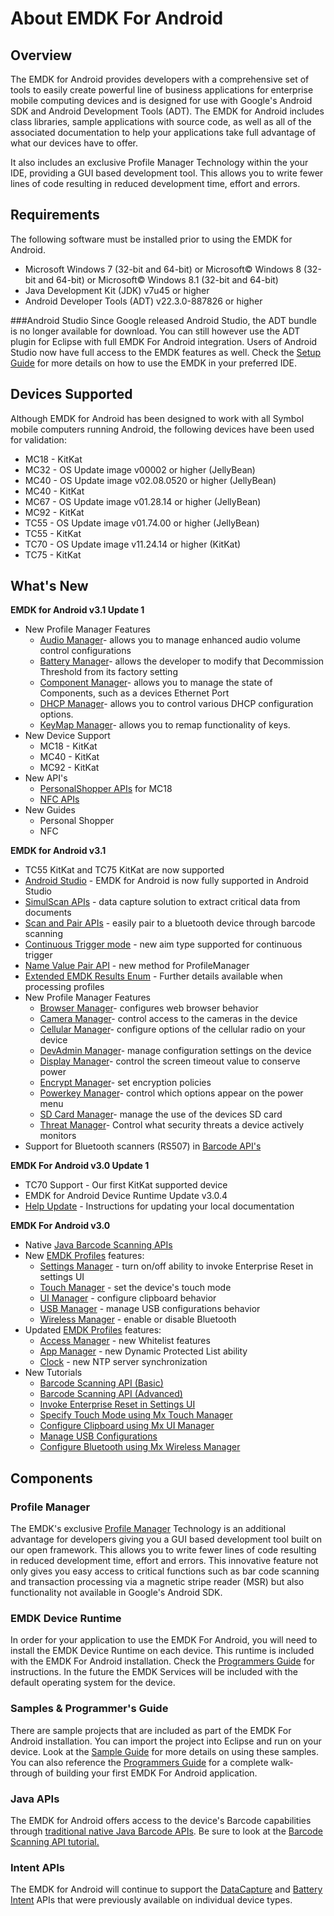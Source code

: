 # About EMDK For Android

## Overview
The EMDK for Android provides developers with a comprehensive set of tools to easily create powerful line of business applications for enterprise mobile computing devices and is designed for use with Google's Android SDK and Android Development Tools (ADT). The EMDK for Android includes class libraries, sample applications with source code, as well as all of the associated documentation to help your applications take full advantage of what our devices have to offer.

It also includes an exclusive Profile Manager Technology within the your IDE, providing a GUI based development tool. This allows you to write fewer lines of code resulting in reduced development time, effort and errors.

## Requirements
The following software must be installed prior to using the EMDK for Android.

* Microsoft Windows 7 (32-bit and 64-bit)  or Microsoft&copy; Windows 8 (32-bit and 64-bit) or Microsoft&copy; Windows 8.1 (32-bit and 64-bit)
* Java Development Kit (JDK) v7u45 or higher
* Android Developer Tools (ADT) v22.3.0-887826 or higher

###Android Studio
Since Google released Android Studio, the ADT bundle is no longer available for download. You can still however use the ADT plugin for Eclipse with full EMDK For Android integration.  Users of Android Studio now have full access to the EMDK features as well. Check the [Setup Guide](../guide/setup) for more details on how to use the EMDK in your preferred IDE.

## Devices Supported
Although EMDK for Android has been designed to work with all Symbol mobile computers running Android, the following devices have been used for validation:

* MC18 - KitKat
* MC32 - OS Update image v00002 or higher (JellyBean)
* MC40 - OS Update image v02.08.0520 or higher (JellyBean)
* MC40 - KitKat
* MC67 - OS Update image v01.28.14 or higher (JellyBean)
* MC92 - KitKat
* TC55 - OS Update image v01.74.00 or higher (JellyBean)
* TC55 - KitKat
* TC70 - OS Update image v11.24.14 or higher (KitKat)
* TC75 - KitKat


## What's New

**EMDK for Android v3.1 Update 1**

* New Profile Manager Features
	* [Audio Manager](../guide/profiles/audio)-  allows you to manage enhanced audio volume control configurations
	* [Battery Manager](../guide/profiles/battery)- allows the developer to modify that Decommission Threshold from its factory setting
	* [Component Manager](../guide/profiles/component)- allows you to manage the state of Components, such as a devices Ethernet Port
	* [DHCP Manager](../guide/profiles/dhcp)- allows you to control various DHCP configuration options.
	* [KeyMap Manager](../guide/profiles/keymap)- allows you to remap functionality of keys.
* New Device Support
	* MC18 - KitKat
	* MC40 - KitKat
	* MC92 - KitKat
* New API's
	* [PersonalShopper APIs](../guide/reference/EMDKList?PersonalShopper) for MC18
	* [NFC APIs](../guide/reference/EMDKList?SecureNfcManager)
* New Guides
	* Personal Shopper
	* NFC

**EMDK for Android v3.1**

* TC55 KitKat and TC75 KitKat are now supported
* [Android Studio](../guide/setupAndroidStudio) - EMDK for Android is now fully supported in Android Studio
* [SimulScan APIs](../guide/reference/EMDKList?SimulScan%20APIs) - data capture solution to extract critical data from documents
* [Scan and Pair APIs](../guide/reference/EMDKList?ScanAndPair%20APIs) - easily pair to a bluetooth device through barcode scanning
* [Continuous Trigger mode](../api/ScannerConfig?ScannerConfig.AimType) - new aim type supported for continuous trigger
* [Name Value Pair API](../api/ProfileManager?CreateNameValuePair%28java.lang.String%2520emdkName%2C%2520java.lang.String%2520paramName%2C%2520java.lang.String%2520paramValue%29) - new method for ProfileManager
* [Extended EMDK Results Enum](../api/EMDKResults?EMDKResults.%E2%80%8BEXTENDED_STATUS_CODE) - Further details available when processing profiles
* New Profile Manager Features
	* [Browser Manager](../guide/profiles/browser)- configures web browser behavior
	* [Camera Manager](../guide/profiles/camera)- control access to the cameras in the device
	* [Cellular Manager](../guide/profiles/cellular)- configure options of the  cellular radio on your device
	* [DevAdmin Manager](../guide/profiles/devadmin)-  manage configuration settings on the device
	* [Display Manager](../guide/profiles/display)-  control the screen timeout value to conserve power
	* [Encrypt Manager](../guide/profiles/encrypt)-  set encryption policies
	* [Powerkey Manager](../guide/profiles/powerkey)-  control which options appear on the power menu
	* [SD Card Manager](../guide/profiles/sdcard)-  manage the use of the devices SD card
	* [Threat Manager](../guide/profiles/threat)-  Control what security threats a device actively monitors
* Support for Bluetooth scanners (RS507) in [Barcode API's](../api/BarcodeInterfaceConfig) 

**EMDK For Android v3.0 Update 1**

* TC70 Support - Our first KitKat supported device
* EMDK for Android Device Runtime Update v3.0.4
* [Help Update](../guide/abouthelp) - Instructions for updating your local documentation

**EMDK For Android v3.0**

* Native [Java Barcode Scanning APIs](../guide/reference/EMDKList)
* New [EMDK Profiles](../guide/profiles/usingwizard) features:
	* [Settings Manager](../guide/profiles/settings) - turn on/off ability to invoke Enterprise Reset in settings UI
	* [Touch Manager](../guide/profiles/touch) - set the device's touch mode
	* [UI Manager](../guide/profiles/ui) - configure clipboard behavior
	* [USB Manager](../guide/profiles/usb) - manage USB configurations behavior
	* [Wireless Manager](../guide/profiles/wireless) - enable or disable Bluetooth
* Updated [EMDK Profiles](../guide/profiles/usingwizard) features:
	* [Access Manager](../guide/profiles/access) - new Whitelist features
	* [App Manager](../guide/profiles/app) - new Dynamic Protected List ability
	* [Clock](../guide/profiles/clock) - new NTP server synchronization
* New Tutorials
	* [Barcode Scanning API (Basic)](../guide/tutorial/tutBasicScanningAPI)
	* [Barcode Scanning API (Advanced)](../guide/tutorial/tutAdvancedScanningAPI)
	* [Invoke Enterprise Reset in Settings UI](../guide/tutorial/tutMxSettingsManager)
	* [Specify Touch Mode using Mx Touch Manager](../guide/tutorial/tutMxTouchManager)
	* [Configure Clipboard using Mx UI Manager](../guide/tutorial/tutMxUIManager)
	* [Manage USB Configurations](../guide/tutorial/tutMxUSBManager)
	* [Configure Bluetooth using Mx Wireless Manager](../guide/tutorial/tutMxWirelessManager)

## Components

### Profile Manager
The EMDK's exclusive [Profile Manager](../guide/profiles/usingwizard) Technology is an additional advantage for developers giving you a GUI based development tool built on our open framework. This allows you to write fewer lines of code resulting in reduced development time, effort and errors. This innovative feature not only gives you easy access to critical functions such as bar code scanning and transaction processing via a magnetic stripe reader (MSR) but also functionality not available in Google's Android SDK.   
### EMDK Device Runtime
In order for your application to use the EMDK For Android, you will need to install the EMDK Device Runtime on each device. This runtime is included with the EMDK For Android installation. Check the [Programmers Guide](../guide/tutorial/tutdatacaptureprofile) for instructions. In the future the EMDK Services will be included with the default operating system for the device.

### Samples & Programmer's Guide
There are sample projects that are included as part of the EMDK For Android installation. You can import the project into Eclipse and run on your device. Look at the [Sample Guide](../guide/sample/sampledatacaptureprofile) for more details on using these samples. You can also reference the [Programmers Guide](../guide/tutorial/tutdatacaptureprofile) for a complete walk-through of building your first EMDK For Android application.

### Java APIs
The EMDK for Android offers access to the device's Barcode capabilities through [traditional native Java Barcode APIs](../guide/reference/EMDKList). Be sure to look at the [Barcode Scanning API tutorial.](../guide/tutorial/tutBasicScanningAPI)

### Intent APIs
The EMDK for Android will continue to support the [DataCapture](../guide/reference/refdatacaptureintent) and [Battery Intent](../guide/reference/refbatteryintent) APIs that were previously available on individual device types. 

<a name="faqs"></a>
<!--
## Frequently Asked Questions
**Q: Where can I download a copy of the EMDK for Android?**

A: The EMDK for Android can be downloaded from Support Portal [here](https://portal.motorolasolutions.com/Support/US-EN/Mobile+Networks+RFID+and+BarCode+Scanners/Mobile+Computers/Developer+Kits+and+Software+Tools/Mobile%20Computer%20Software%20and%20Developer%20Tools_US-EN)

**Q: Is there a cost for the EMDK for Android?**

A: No, EMDK for Android is available for free and can be downloaded from Support Portal [here](https://portal.motorolasolutions.com/Support/US-EN/Mobile+Networks+RFID+and+BarCode+Scanners/Mobile+Computers/Developer+Kits+and+Software+Tools/Mobile%20Computer%20Software%20and%20Developer%20Tools_US-EN)

**Q: Which device does the EMDK for Android support and which operating systems?**

A: The EMDK for Android supports the following devices only:

* MC32 (Jellybean)
* MC40 (Jellybean)
* MC67 (Jellybean)
* TC55 (Jellybean)
* TC70 (Kit Kat)

**Q: Which desktop operating systems are supported by the EMDK for Android support?**

A: The EMDK for Android  is supported on Windows 7, Windows 8 and Windows 8.1.

**Q: Can the EMDK for Android be installed on Windows XP?**

A: No, the EMDK for Android does not support Windows XP and there are no current plans to support this operating system.

**Q: Can the EMDK for Android be installed on a MAC?**

A: No, the EMDK for Android does not support MAC OS. MAC support will be considered in a future release of the EMDK for Android. However you can use virtualization solutions such as VMware fusion to run one of the supported Windows operating systems on a MAC.

**Q: Can the EMDK for Android be used with Android Studio?**

A: You may be able to import existing projects and build successfully with Android Studio. However full integration, like Profile Manager, will not work and the EMDK for Android at this time does not support Android Studio. Official support for Android Studio will be made available in a future release of the EMDK for Android.

**Q: What documentation is available for EMDK for Android and where can I obtain it?**

A: Besides this self contained set of documentation, additional and/or updated documentation for the EMDK can be found on the LaunchPad here:

* [EMDK Landing page](https://developer.motorolasolutions.com/community/android/emdk) 
* [Tutorials](https://developer.motorolasolutions.com/community/android/emdk/tutorials) 
* [Samples](https://developer.motorolasolutions.com/community/android/emdk/samples) 
* [API Reference](https://developer.motorolasolutions.com/community/android/emdk/reference) 
* [Profile Manager](https://developer.motorolasolutions.com/community/android/emdk/profiles)

**Q: Will my app run across the entire MSI android portfolio?**

A: EMDK for Android is designed to be compatible with all Symbol devices, Android OS and BSPs. However, the compatibility of your application will depend on not just the EMDK architecture, but also on Google's SDK. See above for what versions were validated.

**Q: Can the EMDK for Android be used as a staging tool?**

A: The EMDK for Android is targeted for developers and the development of applications. Customers may develop an application which configures aspects of a device however the EMDK is not a staging tool.

**Q: I understand the EMDK for Android offers a feature called Profile Manager, what is this?**

A: The Profile Manager is provided as an Eclipse plug-in that offers developers a GUI development tool. The tool creates a "profile" which is comprised of "profile features" defined by the developer for value-add capabilities such as Barcode Scanning & MSR as well as device configuration features like Clock, Power, Certificates and Application Access. These features can then be invoked and modified within the applications through the Profile Manager API.

**Q: What are the benefits of the Profile Manager GUI and API?**

A: The Profile Manager GUI and APIs allow you to, quickly and easily leverage device value-add features. The user interface makes it easy for developers to pick and choose the features they need, eliminating the need to code these options. With the Profile Manager API, developers can invoke and modify features as needed within their application. This gives you the fine level of control you need while reducing development time, effort and errors.

**Q: Does the EMDK for Android offer APIs for direct control of device value adds?**

A: Yes, the since version 3.0 of EMDK for Android, traditional Java APIs have been made available to provide Barcode scanning abilities. Other device value adds may be provided using this mechanism in the future.

**Q: I understand that the EMDK for Android supports Intents; what is an Intent?**

A: An Intent is a standard Android inter-application messaging mechanism. For more information please see Google's documentation on Android Intent; http://developer.android.com/reference/android/content/Intent.html

**Q: How does Mobility Extensions (MX) relate to the EMDK for Android?**

A: The EMDK for Android provides developers with a programmatic interface to the MX value-add features on our devices. Future releases of the EMDK for Android will offer additional features as we continue to expand MX capabilities.

**Q: I have started developed of my application with the EMDK for Android, what are the features of the EMDK and what are my alternatives?**

A: The EMDK for Android is designed to expose MX value-add features and provides developers with a GUI tool to help reduce the development effort. Many of the device specific features such as Barcode scanning and MSR will be provided as part of the EMDK for Android. However standard Android APIs from Google such as Audio and Keyboard will not.
 
The intent of the EMDK is to provide developers with commonly required programmatic features for Line of Business applications. The EMDK for Android is meant to be used alongside the Google Android SDK to provide developers a comprehensive set of features without having to have a signed application. Below is a list of key features and there availability within the EMDK for Android and Google's Android SDK. This is meant to be used as a reference guide to provide clarity on when to use the EMDK versus the Android SDK. 


<table>
<tr>
<th>Feature</th>
<th>EMDK for Android</th>
<th>Google Android SDK</th>
</tr>
<tr>
<td>Barcode / Scanning</td>
<td> Data Capture Intent <br/>Barcode Profile<br/>Barcode API</td>
<td></td>
</tr>
<tr>
<td>Image Capture</td>
<td></td>
<td>android.hardware.camera</td>
</tr>
<tr>
<td>MagStripe Reader</td>
<td>Data Capture Intent<br/>MSR Profile</td>
<td></td>
</tr>
<tr>
<td>Wi-Fi Settings</td>
<td>Wi-Fi Profile</td>
<td>android.net.wifi.WifiManager <br/>android.net.wifi.p2p.WifiP2pManager</td>
</tr>
<tr>
<td>Fusion Settings</td>
<td>Wi-Fi Profile</td>
<td></td>
</tr>
<tr>
<td>Battery Mgt (Symbol.ResCoord)</td>
<td>Battery Intent</td>
<td>android.os.BatteryManager</td>
</tr>
<tr>
<td>Keyboard (Symbol.Keyboard)</td>
<td></td>
<td>android.inputmethodservice.Keyboard.Key</td>
</tr>
<tr>
<td>Battery Management</td>
<td>Battery Intent</td>
<td>android.os.BatteryManager</td>
</tr>
<tr>
<td>GPRS (APN) Settings</td>
<td>GPRS Profile</td>
<td></td>
</tr>
<tr>
<td>File management</td>
<td>Application Mgr Profile</td>
<td>java.io.File</td>
</tr>
<tr>
<td>Silent APK Install</td>
<td>Application Mgr Profile</td>
<td></td>
</tr>
<tr>
<td>Application White Listing</td>
<td>Access Mgr Profile</td>
<td></td>
</tr>
<tr>
<td>Display Attributes</td>
<td>Touch Profile Manager</td>
<td>android.view.Display</td>
</tr>
<tr>
<td>Audio Settings</td>
<td></td>
<td>android.media.AudioManager</td>
</tr>
<tr>
<td>Sensor (Symbol.Sensor)</td>
<td></td>
<td>android.hardware.SensorManager</td>
</tr>
<tr>
<td>Bluetooth Settings</td>
<td>Wireless Profile Manager</td>
<td>android.BluetoothAdapter</td>
</tr>
<tr>
<td>SQL Database Management</td>
<td></td>
<td>android.database.sqlite</td>
</tr>
<tr>
<td>NFC</td>
<td></td>
<td>android.nfc</td>
</tr>
<tr>
<td>Notifications</td>
<td></td>
<td>android.service.notification</td>
</tr>
<tr>
<td>Printing</td>
<td></td>
<td>android.print</td>
</tr>
<tr>
<td>XML Serialization</td>
<td></td>
<td>org.xmlpull.v1.XmlSerializer <br/> org.xml.sax</td>
</tr>
<tr>
<td>Interop Services</td>
<td></td>
<td>Java Native Interface</td>
</tr>
<tr>
<td>Threading</td>
<td></td>
<td>java.lang.Thread</td>
</tr>
<tr>
<td>Encryption</td>
<td></td>
<td>javax.crypto</td>
</tr>
<tr>
<td>Message Queue</td>
<td></td>
<td>android.os.MessageQueue</td>
</tr>
<tr>
<td>Network Communications</td>
<td></td>
<td>java.net.Socket</td>
</tr>
</table>

-->





